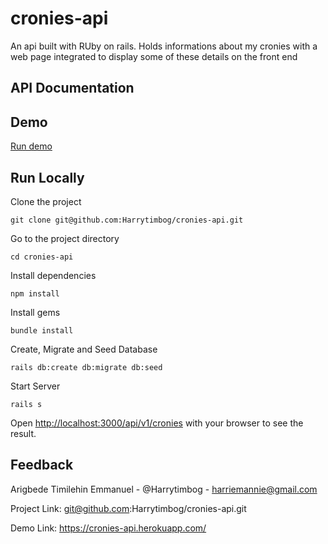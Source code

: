 # cronies-api
An api built with RUby on rails. Holds informations about my cronies with a web page integrated to display some of these details on the front end 

## API Documentation     

## Demo    

[Run demo](https://cronies-api.herokuapp.com/)

## Run Locally   

Clone the project

``` console
git clone git@github.com:Harrytimbog/cronies-api.git
```

Go to the project directory

``` console
cd cronies-api
```

Install dependencies

``` console
npm install
```

Install gems

``` console
bundle install
```

Create, Migrate and Seed Database

``` console
rails db:create db:migrate db:seed
```


Start Server

``` console
rails s
```
Open [http://localhost:3000/api/v1/cronies](http://localhost:3000/api/v1/cronies) with your browser to see the result.


## Feedback  

Arigbede Timilehin Emmanuel - @Harrytimbog - harriemannie@gmail.com

Project Link: git@github.com:Harrytimbog/cronies-api.git

Demo Link: https://cronies-api.herokuapp.com/
